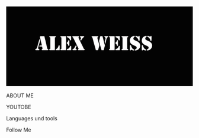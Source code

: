 ![Header](https://github.com/weissalexey/weissalexey/blob/main/assets/Alex.png)

ABOUT ME

YOUTOBE

Languages und tools

Follow Me

